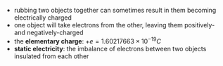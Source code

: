 - rubbing two objects together can sometimes result in them becoming electrically charged
- one object will take electrons from the other, leaving them positively- and negatively-charged
- the **elementary charge**: $+e = 1.60217663 × 10^{-19}C$
- **static electricity**: the imbalance of electrons between two objects insulated from each other